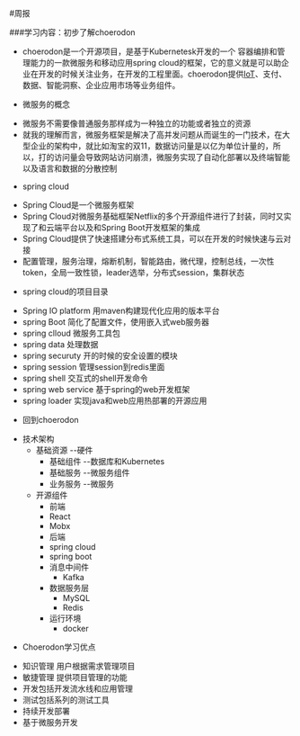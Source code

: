#周报

###学习内容：初步了解choerodon


 + choerodon是一个开源项目，是基于Kubernetesk开发的一个
容器编排和管理能力的一款微服务和移动应用spring cloud的框架，它的意义就是可以助企业在开发的时候关注业务，在开发的工程里面。choerodon提供[IoT](https://baike.baidu.com/item/%E7%89%A9%E8%81%94%E7%BD%91/7306589?fromtitle=IoT&fromid=552548&fr=aladdin)、支付、数据、智能洞察、企业应用市场等业务组件。

 + 微服务的概念
  - 微服务不需要像普通服务那样成为一种独立的功能或者独立的资源 
  - 就我的理解而言，微服务框架是解决了高并发问题从而诞生的一门技术，在大型企业的架构中，就比如淘宝的双11，数据访问量是以亿为单位计量的，所以，打的访问量会导致网站访问崩溃，微服务实现了自动化部署以及终端智能以及语言和数据的分散控制
 + spring cloud
  -  Spring Cloud是一个微服务框架
  -  Spring Cloud对微服务基础框架Netflix的多个开源组件进行了封装，同时又实现了和云端平台以及和Spring Boot开发框架的集成
  -  Spring Cloud提供了快速搭建分布式系统工具，可以在开发的时候快速与云对接
  -  配置管理，服务治理，熔断机制，智能路由，微代理，控制总线，一次性token，全局一致性锁，leader选举，分布式session，集群状态
 + spring cloud的项目目录
  - Spring IO platform  用maven构建现代化应用的版本平台
  - spring Boot 简化了配置文件，使用嵌入式web服务器
  - spring clloud 微服务工具包
  - spring data  处理数据
  - spring securuty 开的时候的安全设置的模块
  - spring session 管理session到redis里面
  - spring shell 交互式的shell开发命令
  - spring web service 基于spring的web开发框架
  - spring loader 实现java和web应用热部署的开源应用
 + 回到choerodon 
  - 技术架构
    - 基础资源 --硬件
      - 基础组件 --数据库和Kubernetes
      - 基础服务 --微服务组件
      - 业务服务 --微服务
    - 开源组件
       -  前端
       	 - React
       	 - Mobx
       -  后端
         - spring cloud 
         - spring boot
       - 消息中间件
         - Kafka 
       - 数据服务层
         - MySQL 
         - Redis 
       - 运行环境
         - docker
+ Choerodon学习优点
 - 知识管理  用户根据需求管理项目
 - 敏捷管理  提供项目管理的功能
 - 开发包括开发流水线和应用管理
 - 测试包括系列的测试工具
 - 持续开发部署
 - 基于微服务开发
